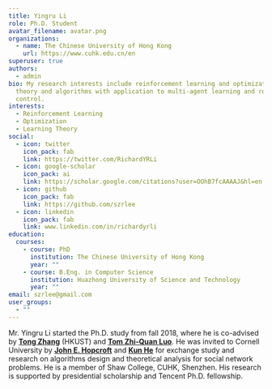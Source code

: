 ```yaml
---
title: Yingru Li
role: Ph.D. Student
avatar_filename: avatar.png
organizations:
  - name: The Chinese University of Hong Kong
    url: https://www.cuhk.edu.cn/en
superuser: true
authors:
  - admin
bio: My research interests include reinforcement learning and optimization
  theory and algorithms with application to multi-agent learning and robotics
  control.
interests:
  - Reinforcement Learning
  - Optimization
  - Learning Theory
social:
  - icon: twitter
    icon_pack: fab
    link: https://twitter.com/RichardYRLi
  - icon: google-scholar
    icon_pack: ai
    link: https://scholar.google.com/citations?user=OOhB7fcAAAAJ&hl=en
  - icon: github
    icon_pack: fab
    link: https://github.com/szrlee
  - icon: linkedin
    icon_pack: fab
    link: www.linkedin.com/in/richardyrli
education:
  courses:
    - course: PhD
      institution: The Chinese University of Hong Kong
      year: ""
    - course: B.Eng. in Computer Science
      institution: Huazhong University of Science and Technology
      year: ""
email: szrlee@gmail.com
user_groups:
  - ""
---
```

Mr. Yingru Li started the Ph.D. study from fall 2018,
where he is co-advised by
**[Tong Zhang](http://tongzhang-ml.org)** (HKUST) and
**[Tom Zhi-Quan Luo](https://scholar.google.com/citations?user=dW3gcXoAAAAJ)**.
He was invited to Cornell University by **[John E. Hopcroft](http://www.cs.cornell.edu/jeh/)** and **[Kun He](http://faculty.hust.edu.cn/hekun/en/)** for exchange study and research on algorithms design and theoretical analysis for social network problems.
He is a member of Shaw College, CUHK, Shenzhen.
His research is supported by presidential scholarship and Tencent Ph.D. fellowship.
